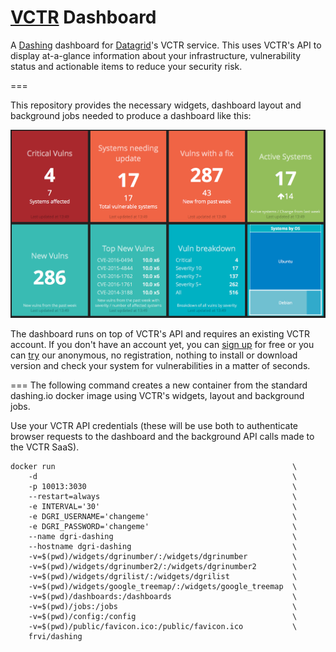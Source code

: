 # [VCTR](http://datagridsys.com/vctr/) Dashboard

A [Dashing](http://dashing.io) dashboard for [Datagrid](http://datagridsys.com/)'s VCTR service. This uses VCTR's API to display at-a-glance information about your infrastructure, vulnerability status and actionable items to reduce your security risk.

===

This repository provides the necessary widgets, dashboard layout and background jobs needed to produce a dashboard like this:


![Alt](/example.png "Example")


The dashboard runs on top of VCTR's API and requires an existing VCTR account. If you don't have an account yet, you can [sign up](http://www.datagridsys.com/beta-reg) for free or you can [try](https://ace.datagridsys.com/) our anonymous, no registration, nothing to install or download version and check your system for vulnerabilities in a matter of seconds.

===
The following command creates a new container from the standard dashing.io docker image using VCTR's widgets, layout and background jobs.

Use your VCTR API credentials (these will be use both to authenticate browser requests to the dashboard and the background API calls made to the VCTR SaaS).


```
docker run                                                     \
    -d                                                         \
    -p 10013:3030                                              \
    --restart=always                                           \
    -e INTERVAL='30'                                           \
    -e DGRI_USERNAME='changeme'                                \
    -e DGRI_PASSWORD='changeme'                                \
    --name dgri-dashing                                        \
    --hostname dgri-dashing                                    \
    -v=$(pwd)/widgets/dgrinumber/:/widgets/dgrinumber          \
    -v=$(pwd)/widgets/dgrinumber2/:/widgets/dgrinumber2        \
    -v=$(pwd)/widgets/dgrilist/:/widgets/dgrilist              \
    -v=$(pwd)/widgets/google_treemap/:/widgets/google_treemap  \
    -v=$(pwd)/dashboards:/dashboards                           \
    -v=$(pwd)/jobs:/jobs                                       \
    -v=$(pwd)/config:/config                                   \
    -v=$(pwd)/public/favicon.ico:/public/favicon.ico           \
    frvi/dashing
```
